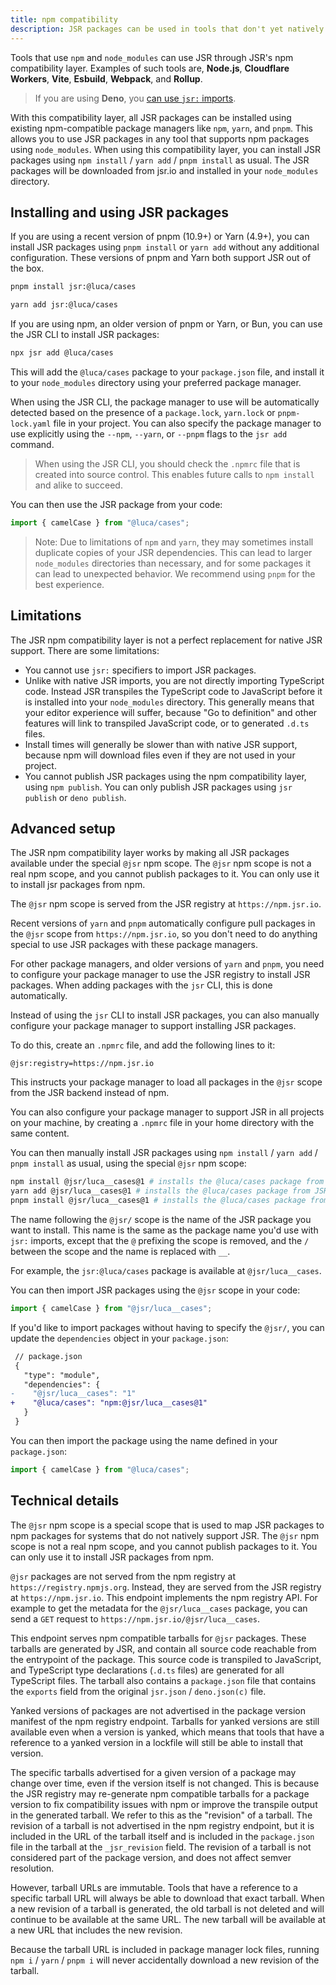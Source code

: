 ```yaml
---
title: npm compatibility
description: JSR packages can be used in tools that don't yet natively support JSR, by using JSR's npm compatibility layer.
---
```


Tools that use `npm` and `node_modules` can use JSR through JSR's npm
compatibility layer. Examples of such tools are, **Node.js**, **Cloudflare
Workers**, **Vite**, **Esbuild**, **Webpack**, and **Rollup**.

> If you are using **Deno**, you
> [can use `jsr:` imports](/docs/using-packages#native-jsr-imports).

With this compatibility layer, all JSR packages can be installed using existing
npm-compatible package managers like `npm`, `yarn`, and `pnpm`. This allows you
to use JSR packages in any tool that supports npm packages using `node_modules`.
When using this compatibility layer, you can install JSR packages using
`npm install` / `yarn add` / `pnpm install` as usual. The JSR packages will be
downloaded from jsr.io and installed in your `node_modules` directory.

## Installing and using JSR packages

If you are using a recent version of pnpm (10.9+) or Yarn (4.9+), you can
install JSR packages using `pnpm install` or `yarn add` without any additional
configuration. These versions of pnpm and Yarn both support JSR out of the box.

```sh
pnpm install jsr:@luca/cases
```

```sh
yarn add jsr:@luca/cases
```

If you are using npm, an older version of pnpm or Yarn, or Bun, you can use the
JSR CLI to install JSR packages:

```sh
npx jsr add @luca/cases
```

This will add the `@luca/cases` package to your `package.json` file, and install
it to your `node_modules` directory using your preferred package manager.

When using the JSR CLI, the package manager to use will be automatically
detected based on the presence of a `package.lock`, `yarn.lock` or
`pnpm-lock.yaml` file in your project. You can also specify the package manager
to use explicitly using the `--npm`, `--yarn`, or `--pnpm` flags to the
`jsr add` command.

> When using the JSR CLI, you should check the `.npmrc` file that is created
> into source control. This enables future calls to `npm install` and alike to
> succeed.

You can then use the JSR package from your code:

```ts
import { camelCase } from "@luca/cases";
```

> Note: Due to limitations of `npm` and `yarn`, they may sometimes install
> duplicate copies of your JSR dependencies. This can lead to larger
> `node_modules` directories than necessary, and for some packages it can lead
> to unexpected behavior. We recommend using `pnpm` for the best experience.

## Limitations

The JSR npm compatibility layer is not a perfect replacement for native JSR
support. There are some limitations:

- You cannot use `jsr:` specifiers to import JSR packages.
- Unlike with native JSR imports, you are not directly importing TypeScript
  code. Instead JSR transpiles the TypeScript code to JavaScript before it is
  installed into your `node_modules` directory. This generally means that your
  editor experience will suffer, because "Go to definition" and other features
  will link to transpiled JavaScript code, or to generated `.d.ts` files.
- Install times will generally be slower than with native JSR support, because
  npm will download files even if they are not used in your project.
- You cannot publish JSR packages using the npm compatibility layer, using
  `npm publish`. You can only publish JSR packages using `jsr publish` or
  `deno publish`.

## Advanced setup

The JSR npm compatibility layer works by making all JSR packages available under
the special `@jsr` npm scope. The `@jsr` npm scope is not a real npm scope, and
you cannot publish packages to it. You can only use it to install jsr packages
from npm.

The `@jsr` npm scope is served from the JSR registry at `https://npm.jsr.io`.

Recent versions of `yarn` and `pnpm` automatically configure pull packages in
the `@jsr` scope from `https://npm.jsr.io`, so you don't need to do anything
special to use JSR packages with these package managers.

For other package managers, and older versions of `yarn` and `pnpm`, you need to
configure your package manager to use the JSR registry to install JSR packages.
When adding packages with the `jsr` CLI, this is done automatically.

Instead of using the `jsr` CLI to install JSR packages, you can also manually
configure your package manager to support installing JSR packages.

To do this, create an `.npmrc` file, and add the following lines to it:

```
@jsr:registry=https://npm.jsr.io
```

This instructs your package manager to load all packages in the `@jsr` scope
from the JSR backend instead of npm.

You can also configure your package manager to support JSR in all projects on
your machine, by creating a `.npmrc` file in your home directory with the same
content.

You can then manually install JSR packages using `npm install` / `yarn add` /
`pnpm install` as usual, using the special `@jsr` npm scope:

```sh
npm install @jsr/luca__cases@1 # installs the @luca/cases package from JSR
yarn add @jsr/luca__cases@1 # installs the @luca/cases package from JSR
pnpm install @jsr/luca__cases@1 # installs the @luca/cases package from JSR
```

The name following the `@jsr/` scope is the name of the JSR package you want to
install. This name is the same as the package name you'd use with `jsr:`
imports, except that the `@` prefixing the scope is removed, and the `/` between
the scope and the name is replaced with `__`.

For example, the `jsr:@luca/cases` package is available at `@jsr/luca__cases`.

You can then import JSR packages using the `@jsr` scope in your code:

```ts
import { camelCase } from "@jsr/luca__cases";
```

If you'd like to import packages without having to specify the `@jsr/`, you can
update the `dependencies` object in your `package.json`:

```diff
 // package.json
 {
   "type": "module",
   "dependencies": {
-    "@jsr/luca__cases": "1"
+    "@luca/cases": "npm:@jsr/luca__cases@1"
   }
 }
```

You can then import the package using the name defined in your `package.json`:

```ts
import { camelCase } from "@luca/cases";
```

## Technical details

The `@jsr` npm scope is a special scope that is used to map JSR packages to npm
packages for systems that do not natively support JSR. The `@jsr` npm scope is
not a real npm scope, and you cannot publish packages to it. You can only use it
to install JSR packages from npm.

`@jsr` packages are not served from the npm registry at
`https://registry.npmjs.org`. Instead, they are served from the JSR registry at
`https://npm.jsr.io`. This endpoint implements the npm registry API. For example
to get the metadata for the `@jsr/luca__cases` package, you can send a `GET`
request to `https://npm.jsr.io/@jsr/luca__cases`.

This endpoint serves npm compatible tarballs for `@jsr` packages. These tarballs
are generated by JSR, and contain all source code reachable from the entrypoint
of the package. This source code is transpiled to JavaScript, and TypeScript
type declarations (`.d.ts` files) are generated for all TypeScript files. The
tarball also contains a `package.json` file that contains the `exports` field
from the original `jsr.json` / `deno.json(c)` file.

Yanked versions of packages are not advertised in the package version manifest
of the npm registry endpoint. Tarballs for yanked versions are still available
even when a version is yanked, which means that tools that have a reference to a
yanked version in a lockfile will still be able to install that version.

The specific tarballs advertised for a given version of a package may change
over time, even if the version itself is not changed. This is because the JSR
registry may re-generate npm compatible tarballs for a package version to fix
compatibility issues with npm or improve the transpile output in the generated
tarball. We refer to this as the "revision" of a tarball. The revision of a
tarball is not advertised in the npm registry endpoint, but it is included in
the URL of the tarball itself and is included in the `package.json` file in the
tarball at the `_jsr_revision` field. The revision of a tarball is not
considered part of the package version, and does not affect semver resolution.

However, tarball URLs are immutable. Tools that have a reference to a specific
tarball URL will always be able to download that exact tarball. When a new
revision of a tarball is generated, the old tarball is not deleted and will
continue to be available at the same URL. The new tarball will be available at a
new URL that includes the new revision.

Because the tarball URL is included in package manager lock files, running
`npm i` / `yarn` / `pnpm i` will never accidentally download a new revision of
the tarball.
